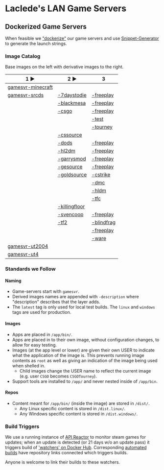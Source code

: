 # Laclede's LAN Game Servers

## Dockerized Game Servers
When feasible we ["dockerize"](https://hub.docker.com/u/lacledeslan) our game servers and use [Snippet-Generator](https://github.com/LacledesLAN/Snippet-Generator) to generate the launch strings.

### Image Catalog
Base images on the left with derivative images to the right.

| 1 ►                                                                   | 2 ►                                                                        | 3                                                                             |
|-----------------------------------------------------------------------|----------------------------------------------------------------------------|-------------------------------------------------------------------------------|
| [gamesvr-minecraft](https://github.com/LacledesLAN/gamesvr-minecraft) |                                                                            |                                                                               |
| [gamesvr-srcds](https://github.com/LacledesLAN/gamesvr-srcds)         | [-7daystodie](https://github.com/LacledesLAN/gamesvr-srcds-7daystodie)     | [-freeplay](https://github.com/LacledesLAN/gamesvr-srcds-7daystodie-freeplay) |
|                                                                       | [-blackmesa](https://github.com/LacledesLAN/gamesvr-srcds-blackmesa)       | [-freeplay](https://github.com/LacledesLAN/gamesvr-srcds-blackmesa-freeplay)  |
|                                                                       | [-csgo](https://github.com/LacledesLAN/gamesvr-srcds-csgo)                 | [-freeplay](https://github.com/LacledesLAN/gamesvr-srcds-csgo-freeplay)       |
|                                                                       |                                                                            | [-test](https://github.com/LacledesLAN/gamesvr-srcds-csgo-test)               |
|                                                                       |                                                                            | [-tourney](https://github.com/LacledesLAN/gamesvr-srcds-csgo-tourney)         |
|                                                                       | [-cssource](https://github.com/LacledesLAN/gamesvr-srcds-cssource)         |                                                                               |
|                                                                       | [-dods](https://github.com/LacledesLAN/gamesvr-srcds-dods)                 | [-freeplay](https://github.com/LacledesLAN/gamesvr-srcds-dods-freeplay)       |
|                                                                       | [-hl2dm](https://github.com/LacledesLAN/gamesvr-srcds-hl2dm)               | [-freeplay](https://github.com/LacledesLAN/gamesvr-srcds-hl2dm-freeplay)      |
|                                                                       | [-garrysmod](https://github.com/LacledesLAN/gamesvr-srcds-garrysmod)       | [-freeplay](https://github.com/LacledesLAN/gamesvr-srcds-garrysmod-freeplay)  |
|                                                                       | [-gesource](https://github.com/LacledesLAN/gamesvr-srcds-gesource)         | [-freeplay](https://github.com/LacledesLAN/gamesvr-srcds-gesource-freeplay)   |
|                                                                       | [-goldsource](https://github.com/LacledesLAN/gamesvr-srcds-goldsource)     | [-cstrike](https://github.com/LacledesLAN/gamesvr-srcds-goldsource-cstrike)   |
|                                                                       |                                                                            | [-dmc](https://github.com/LacledesLAN/gamesvr-srcds-goldsource-dmc)           |
|                                                                       |                                                                            | [-hldm](https://github.com/LacledesLAN/gamesvr-srcds-goldsource-hldm)         |
|                                                                       |                                                                            | [-tfc](https://github.com/LacledesLAN/gamesvr-srcds-goldsource-tfc)           |
|                                                                       | [-killingfloor](https://github.com/LacledesLAN/gamesvr-srcds-killingfloor) |                                                                               |
|                                                                       | [-svencoop](https://github.com/LacledesLAN/gamesvr-srcds-svencoop)         | [-freeplay](https://github.com/LacledesLAN/gamesvr-srcds-svencoop-freeplay)   |
|                                                                       | [-tf2](https://github.com/LacledesLAN/gamesvr-srcds-tf2)                   | [-blindfrag](https://github.com/LacledesLAN/gamesvr-srcds-tf2-blindfrag)      |
|                                                                       |                                                                            | [-freeplay](https://github.com/LacledesLAN/gamesvr-srcds-tf2-freeplay)        |
|                                                                       |                                                                            | [-ware](https://github.com/LacledesLAN/gamesvr-srcds-tf2-ware)                |
| [gamesvr-ut2004](https://github.com/LacledesLAN/gamesvr-ut2004)       |                                                                            |                                                                               |
| [gamesvr-ut4](https://github.com/LacledesLAN/gamesvr-ut4)             |                                                                            |                                                                               |

### Standards we Follow
#### Naming
* Game-servers start with `gamesvr`.
* Derived images names are appended with `-description` where "description" describes that the layer adds.
* The `latest` tag is only used for local test builds. The `linux` and `windows` tags are used for production.
#### Images
* Apps are placed in `/app/bin/`.
* Apps are placed in to their own image, without configuration changes, to allow for easy testing.
* Images (at the app level or lower) are given their own USER to indicate what the application of the image is. This prevents running image contents as `root` as well as giving an indication of the image being used when shelled in.
  * Child images change the USER name to reflect the current image (e.g. user `CSGO` becomes `CSGOTourney`).
* Support tools are installed to `/app/` and never nested inside of `/app/bin`.
#### Repos
* Content meant for `/app/bin/` (inside the image) are stored in `/dist/`.
  * Any Linux specific content is stored in `/dist.linux/`.
  * Any Windows specific content is stored in `/dist.windows/`.

### Build Triggers
We use a running instance of [API Reactor](https://github.com/dudleycodes/APIReactor) to monitor steam games for updates; when an update is detected (or 21 days w/o an update pass) it triggers build of ['watchers' on Docker Hub](https://hub.docker.com/u/llgameserverbot/). Corresponding [automated builds](https://hub.docker.com/u/lacledeslan/) have repository links connected which triggers builds.

Anyone is welcome to link their builds to these watchers.
